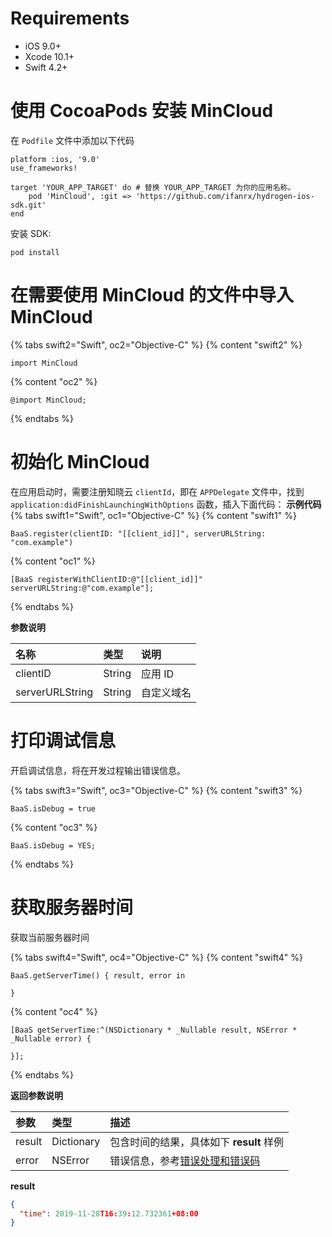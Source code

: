 # Requirements

* iOS 9.0+
* Xcode 10.1+
* Swift 4.2+

# 使用 CocoaPods 安装 MinCloud

在 `Podfile` 文件中添加以下代码

```
platform :ios, '9.0'
use_frameworks!

target 'YOUR_APP_TARGET' do # 替换 YOUR_APP_TARGET 为你的应用名称。
    pod 'MinCloud', :git => 'https://github.com/ifanrx/hydrogen-ios-sdk.git'
end
```

安装 SDK:

```
pod install
```

# 在需要使用 MinCloud 的文件中导入 MinCloud

{% tabs swift2="Swift", oc2="Objective-C" %}
{% content "swift2" %}
```
import MinCloud
```
{% content "oc2" %}
```
@import MinCloud;
```
{% endtabs %}

# 初始化 MinCloud

在应用启动时，需要注册知晓云 `clientId`，即在 `APPDelegate` 文件中，找到 `application:didFinishLaunchingWithOptions` 函数，插入下面代码：
**示例代码**
{% tabs swift1="Swift", oc1="Objective-C" %}
{% content "swift1" %}
```
BaaS.register(clientID: "[[client_id]]", serverURLString: "com.example")
```
{% content "oc1" %}
```
[BaaS registerWithClientID:@"[[client_id]]" serverURLString:@"com.example"];
```
{% endtabs %}

**参数说明**

| 名称       | 类型           | 说明        |
| :-------- | :------------  | :------    |
| clientID  | String         | 应用 ID   |
| serverURLString | String   | 自定义域名  |  

# 打印调试信息

开启调试信息，将在开发过程输出错误信息。

{% tabs swift3="Swift", oc3="Objective-C" %}
{% content "swift3" %}
```
BaaS.isDebug = true
```
{% content "oc3" %}
```
BaaS.isDebug = YES;
```
{% endtabs %}

# 获取服务器时间

获取当前服务器时间

{% tabs swift4="Swift", oc4="Objective-C" %}
{% content "swift4" %}
```
BaaS.getServerTime() { result, error in
                    
}
```
{% content "oc4" %}
```
[BaaS getServerTime:^(NSDictionary * _Nullable result, NSError * _Nullable error) {

}];
```
{% endtabs %}

**返回参数说明**

| 参数   | 类型                   | 描述 |
| :---- | :--------------------- | :-- |
| result  | Dictionary            | 包含时间的结果，具体如下 **result** 样例|
| error | NSError                 | 错误信息，参考[错误处理和错误码](/ios-sdk/error-code.md) |

**result**

```json
{
  "time": 2019-11-28T16:39:12.732361+08:00
}
```

